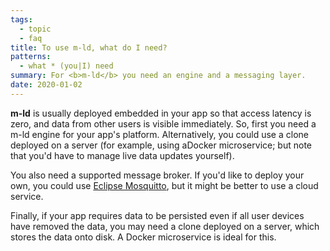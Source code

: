 ```yaml
---
tags:
  - topic
  - faq
title: To use m-ld, what do I need?
patterns:
  - what * (you|I) need
summary: For <b>m-ld</b> you need an engine and a messaging layer.
date: 2020-01-02
---
```

**m-ld** is usually deployed embedded in your app so that access latency
is zero, and data from other users is visible immediately. So, first you need a
<a>m-ld engine</a> for your app's platform. Alternatively, you could use a clone
deployed on a server (for example, using a<a>Docker microservice</a>; but note
that you'd have to <a>manage live data updates yourself</a>).

You also need a <a>supported message broker</a>. If you'd like to deploy your
own, you could use <a href="https://mosquitto.org/">Eclipse Mosquitto</a>, but
it might be better to use a cloud service.

Finally, if your app requires data to be persisted even if all user devices
have removed the data, you may need a clone deployed on a server, which stores
the data onto disk. A <a>Docker microservice</a> is ideal for this.